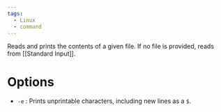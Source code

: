 ```yaml
---
tags:
  - Linux
  - command
---
```

Reads and prints the contents of a given file. If no file is provided, reads from [[Standard Input]].
# Options
- `-e` : Prints unprintable characters, including new lines as a `$`.